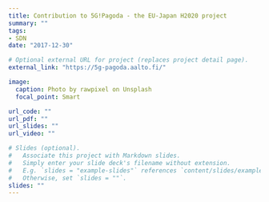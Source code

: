 ```yaml
---
title: Contribution to 5G!Pagoda - the EU-Japan H2020 project 
summary: ""
tags:
- SDN
date: "2017-12-30"

# Optional external URL for project (replaces project detail page).
external_link: "https://5g-pagoda.aalto.fi/"

image:
  caption: Photo by rawpixel on Unsplash
  focal_point: Smart

url_code: ""
url_pdf: ""
url_slides: ""
url_video: ""

# Slides (optional).
#   Associate this project with Markdown slides.
#   Simply enter your slide deck's filename without extension.
#   E.g. `slides = "example-slides"` references `content/slides/example-slides.md`.
#   Otherwise, set `slides = ""`.
slides: ""
---
```


